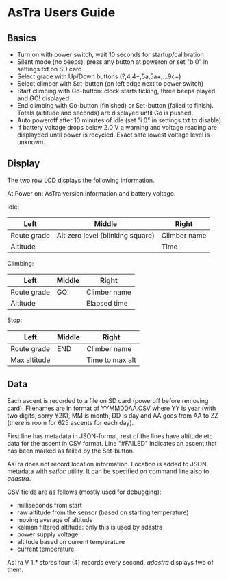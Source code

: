 AsTra Users Guide
=================

Basics
------

- Turn on with power switch, wait 10 seconds for startup/calibration
- Silent mode (no beeps): press any button at poweron 
 or set "b 0" in settings.txt on SD card
- Select grade with Up/Down buttons (?,4,4+,5a,5a+,...9c+)
- Select climber with Set-button (on left edge next to power switch)
- Start climbing with Go-button: clock starts ticking, three beeps
played and GO! displayed
- End climbing with Go-button (finished) or Set-button (failed to
 finish). Totals (altitude and seconds) are displayed until Go is pushed.
- Auto poweroff after 10 minutes of idle (set "i 0" in settings.txt to disable)
- If battery voltage drops below 2.0 V a warning and voltage reading are
  displayded until power is recycled. Exact safe lowest voltage level
  is unknown.

Display
-------

The two row LCD displays the following information.

At Power on:
 AsTra version information and battery voltage.

Idle: 

 Left | Middle | Right
 ---- | -------| -----
 Route grade | Alt zero level (blinking square) | Climber name
 Altitude| | Time
 
Climbing:

 Left | Middle | Right
 ---- | -------| -----
 Route grade | GO! | Climber name
 Altitude | |  Elapsed time
 
Stop:

 Left | Middle | Right
 ---- | -------| -----
 Route grade | END | Climber name
 Max altitude | | Time to max alt

Data
----

Each ascent is recorded to a file on SD card (poweroff before
removing card). Filenames are in format of  YYMMDDAA.CSV
where YY is year (with two digits, sorry Y2K), MM is month, DD is day
and AA goes from AA to ZZ (there is room for 625 ascents for each day).

First line has metadata in JSON-format, rest of the lines have
altitude etc data for the ascent in CSV format.
Line "#FAILED" indicates an ascent that has been marked as failed by the Set-button.

AsTra does not record location information. Location is added to
JSON metadata with _setloc_ utility. It can be specified on command line
also to _adastra_.

CSV fields are as follows (mostly used for debugging):

- milliseconds from start
- raw altitude from the sensor (based on starting temperature)
- moving average of altitude
- kalman filtered altitude: only this is used by adastra
- power supply voltage
- altitude based on current temperature
- current temperature

AsTra V 1.* stores four (4) records every second, _adastra_ displays two of
them.
